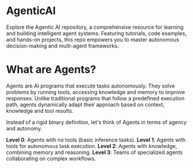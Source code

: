 # AgenticAI
Explore the Agentic AI repository, a comprehensive resource for learning and building intelligent agent systems. Featuring tutorials, code examples, and hands-on projects, this repo empowers you to master autonomous decision-making and multi-agent frameworks.

# What are Agents?
Agents are AI programs that execute tasks autonomously. They solve problems by running tools, accessing knowledge and memory to improve responses. Unlike traditional programs that follow a predefined execution path, agents dynamically adapt their approach based on context, knowledge and tool results.

Instead of a rigid binary definition, let's think of Agents in terms of agency and autonomy.

**Level 0**: Agents with no tools (basic inference tasks).
**Level 1**: Agents with tools for autonomous task execution.
**Level 2**: Agents with knowledge, combining memory and reasoning.
**Level 3**: Teams of specialized agents collaborating on complex workflows.
